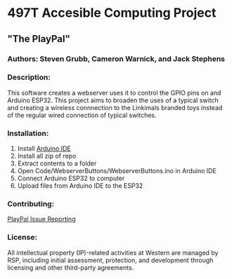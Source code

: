 # 497T Accesible Computing Project
## "The PlayPal"

### Authors: Steven Grubb, Cameron Warnick, and Jack Stephens


### Description:
This software creates a webserver uses it to control the GPIO pins on and Arduino ESP32. This project aims to 
broaden the uses of a typical switch and creating a wireless connnection to the Linkimals branded toys instead 
of the regular wired connection of typical switches.

### Installation:
1. Install [Arduino IDE](https://www.arduino.cc/en/software)
2. Install all zip of repo
3. Extract contents to a folder
4. Open Code/WebserverButtons/WebserverButtons.ino in Arduino IDE
5. Connect Arduino ESP32 to computer
6. Upload files from Arduino IDE to the ESP32

### Contributing:
[PlayPal Issue Reporting](https://github.com/Teaching-Accessibility/course-project-497t-button/issues)

### License:
All intellectual property (IP)-related activities at Western are managed by RSP, including initial assessment, 
protection, and development through licensing and other third-party agreements.